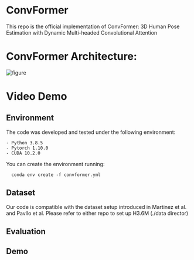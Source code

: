 # ConvFormer

This repo is the official implementation of ConvFormer: 3D Human Pose Estimation with Dynamic Multi-headed Convolutional Attention

# ConvFormer Architecture:
![figure](https://user-images.githubusercontent.com/95489745/168616279-15dced6e-8639-4193-8a14-72ff6ab186ea.jpg)


# Video Demo

  ## Environment
  The code was developed and tested under the following environment:
  
    - Python 3.8.5
    - Pytorch 1.10.0
    - CUDA 10.2.0
    
  You can create the environment running:
  
      conda env create -f convformer.yml
  
  ## Dataset
  Our code is compatible with the dataset setup introduced in Martinez et al. and Pavllo et al. Please refer to either repo to set up H3.6M (./data director)
  ## Evaluation
  ## Demo
